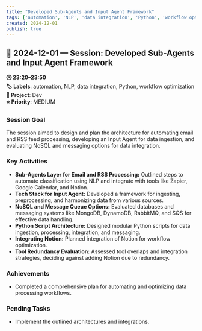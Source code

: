 ```yaml
---
title: "Developed Sub-Agents and Input Agent Framework"
tags: ['automation', 'NLP', 'data integration', 'Python', 'workflow optimization']
created: 2024-12-01
publish: true
---
```


## 📅 2024-12-01 — Session: Developed Sub-Agents and Input Agent Framework

**🕒 23:20–23:50**  
**🏷️ Labels**: automation, NLP, data integration, Python, workflow optimization  
**📂 Project**: Dev  
**⭐ Priority**: MEDIUM  


### Session Goal
The session aimed to design and plan the architecture for automating email and RSS feed processing, developing an Input Agent for data ingestion, and evaluating NoSQL and messaging options for data integration.

### Key Activities
- **Sub-Agents Layer for Email and RSS Processing:** Outlined steps to automate classification using NLP and integrate with tools like Zapier, Google Calendar, and Notion.
- **Tech Stack for Input Agent:** Developed a framework for ingesting, preprocessing, and harmonizing data from various sources.
- **NoSQL and Message Queue Options:** Evaluated databases and messaging systems like MongoDB, DynamoDB, RabbitMQ, and SQS for effective data handling.
- **Python Script Architecture:** Designed modular Python scripts for data ingestion, processing, integration, and messaging.
- **Integrating Notion:** Planned integration of Notion for workflow optimization.
- **Tool Redundancy Evaluation:** Assessed tool overlaps and integration strategies, deciding against adding Notion due to redundancy.

### Achievements
- Completed a comprehensive plan for automating and optimizing data processing workflows.

### Pending Tasks
- Implement the outlined architectures and integrations.
